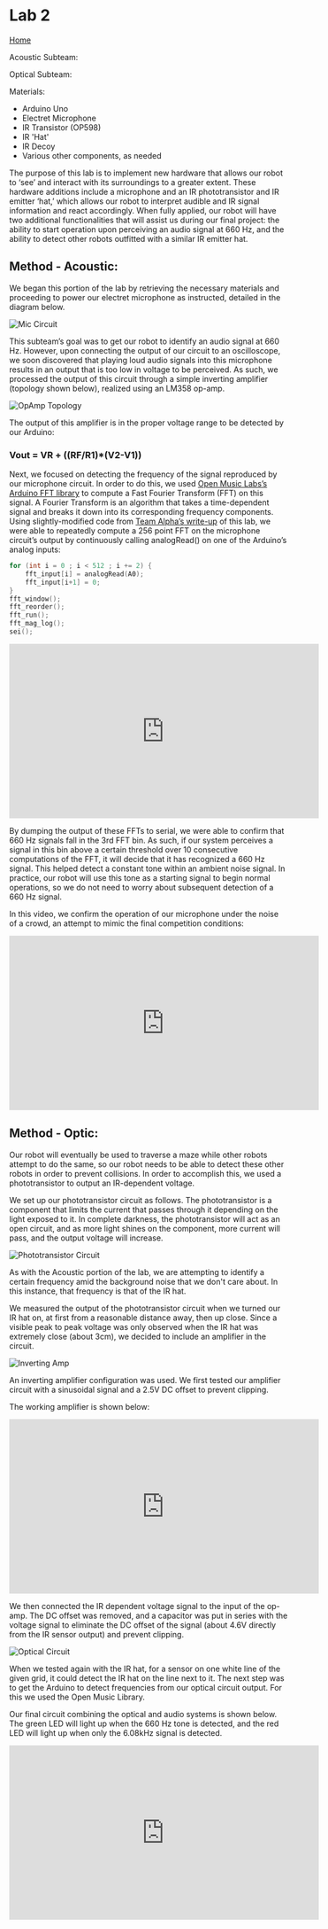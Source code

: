
# Lab 2
[Home](./index.md)

Acoustic Subteam: 

Optical Subteam: 

Materials:  
  * Arduino Uno
  * Electret Microphone
  * IR Transistor (OP598)
  * IR 'Hat'
  * IR Decoy
  * Various other components, as needed
  
The purpose of this lab is to implement new hardware that allows our robot to ‘see’ and interact with its surroundings to a greater extent.  These hardware additions include a microphone and an IR phototransistor and IR emitter ‘hat,’ which allows our robot to interpret audible and IR signal information and react accordingly.  When fully applied, our robot will have two additional functionalities that will assist us during our final project: the ability to start operation upon perceiving an audio signal at 660 Hz, and the ability to detect other robots outfitted with a similar IR emitter hat.

## Method - Acoustic:

We began this portion of the lab by retrieving the necessary materials and proceeding to power our electret microphone as instructed, detailed in the diagram below.

![Mic Circuit](./media/mic_circuit(1).png)  

This subteam’s goal was to get our robot to identify an audio signal at 660 Hz.  However, upon connecting the output of our circuit to an oscilloscope, we soon discovered that playing loud audio signals into this microphone results in an output that is too low in voltage to be perceived.  As such, we processed the output of this circuit through a simple inverting amplifier (topology shown below), realized using an LM358 op-amp. 

![OpAmp Topology](./media/OpAmpTopology.PNG)

The output of this amplifier is in the proper voltage range to be detected by our Arduino:

### Vout = VR + ((RF/R1)\*(V2-V1))

Next, we focused on detecting the frequency of the signal reproduced by our microphone circuit. In order to do this, we used [Open Music Labs’s Arduino FFT library](http://wiki.openmusiclabs.com/wiki/ArduinoFFT) to compute a Fast Fourier Transform (FFT) on this signal. A Fourier Transform is an algorithm that takes a time-dependent signal and breaks it down into its corresponding frequency components.  Using slightly-modified code from [Team Alpha’s write-up](https://cei-lab.github.io/ECE3400-2017-teamAlpha/lab2.html) of this lab, we were able to repeatedly compute a 256 point FFT on the microphone circuit’s output by continuously calling analogRead() on one of the Arduino’s analog inputs:

~~~c
for (int i = 0 ; i < 512 ; i += 2) {
    fft_input[i] = analogRead(A0); 
    fft_input[i+1] = 0;
}
fft_window();
fft_reorder();
fft_run();
fft_mag_log();
sei();
~~~

<iframe width="560" height="315" src="https://www.youtube.com/embed/tw2DTEFJ99Q" frameborder="0" allow="autoplay; encrypted-media" allowfullscreen></iframe>

By dumping the output of these FFTs to serial, we were able to confirm that 660 Hz signals fall in the 3rd FFT bin. As such, if our system perceives a signal in this bin above a certain threshold over 10 consecutive computations of the FFT, it will decide that it has recognized a 660 Hz signal. This helped detect a constant tone within an ambient noise signal.  In practice, our robot will use this tone as a starting signal to begin normal operations, so we do not need to worry about subsequent detection of a 660 Hz signal.

In this video, we confirm the operation of our microphone under the noise of a crowd, an attempt to mimic the final competition conditions:

<iframe width="560" height="315" src="https://www.youtube.com/embed/bWo25RgRp0k" frameborder="0" allow="autoplay; encrypted-media" allowfullscreen></iframe>

## Method - Optic:

Our robot will eventually be used to traverse a maze while other robots attempt to do the same, so our robot needs to be able to detect these other robots in order to prevent collisions.  In order to accomplish this, we used a phototransistor to output an IR-dependent voltage.

We set up our phototransistor circuit as follows.  The phototransistor is a component that limits the current that passes through it depending on the light exposed to it.  In complete darkness, the phototransistor will act as an open circuit, and as more light shines on the component, more current will pass, and the output voltage will increase.

![Phototransistor Circuit](./media/phototransistor_circuit(1).png)

As with the Acoustic portion of the lab, we are attempting to identify a certain frequency amid the background noise that we don't care about.  In this instance, that frequency is that of the IR hat.

We measured the output of the phototransistor circuit when we turned our IR hat on, at first from a reasonable distance away, then up close. Since a visible peak to peak voltage was only observed when the IR hat was extremely close (about 3cm), we decided to include an amplifier in the circuit.

![Inverting Amp](./media/inverting_amp_unit.png)

An inverting amplifier configuration was used. We first tested our amplifier circuit with a sinusoidal signal and a 2.5V DC offset to prevent clipping.

The working amplifier is shown below:

<iframe width="560" height="315" src="https://www.youtube.com/embed/db3fsimdbAE" frameborder="0" allow="autoplay; encrypted-media" allowfullscreen></iframe>

We then connected the IR dependent voltage signal to the input of the op-amp. The DC offset was removed, and a capacitor was put in series with the voltage signal to eliminate the DC offset of the signal (about 4.6V directly from the IR sensor output) and prevent clipping. 

![Optical Circuit](./media/optical_circuit.png)

When we tested again with the IR hat, for a sensor on one white line of the given grid, it could detect the IR hat on the line next to it.
The next step was to get the Arduino to detect frequencies from our optical circuit output. For this we used the Open Music Library. 

Our final circuit combining the optical and audio systems is shown below. The green LED will light up when the 660 Hz tone is detected, and the red LED will light up when only the 6.08kHz signal is detected.

<iframe width="560" height="315" src="https://www.youtube.com/embed/t8LybhyNJdY" frameborder="0" allow="autoplay; encrypted-media" allowfullscreen></iframe>
